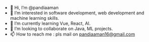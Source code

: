 - 👋 Hi, I’m @pandiaaman
- 👀 I’m interested in software development, web development and machine learning skills.
- 🌱 I’m currently learning Vue, React, AI.
- 💞️ I’m looking to collaborate on Java, ML projects.
- 📫 How to reach me : pls mail on pandiaaman16@gmail.com

<!---
pandiaaman/pandiaaman is a ✨ special ✨ repository because its `README.md` (this file) appears on your GitHub profile.
You can click the Preview link to take a look at your changes.
--->
